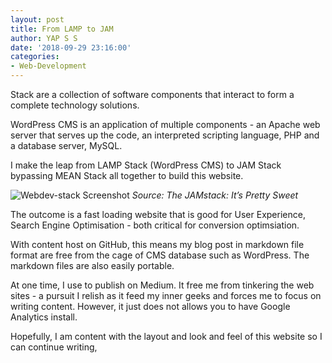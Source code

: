 ```yaml
---
layout: post
title: From LAMP to JAM
author: YAP S S
date: '2018-09-29 23:16:00'
categories:
- Web-Development
---
```

Stack are a collection of software components that interact to form a complete technology solutions.   

WordPress CMS is an application of multiple components - an Apache web server that serves up the code, an interpreted scripting language, PHP and a database server, MySQL.

I make the leap from LAMP Stack (WordPress CMS) to JAM Stack bypassing MEAN Stack all together to build this website.

![Webdev-stack Screenshot](https://res.cloudinary.com/mryap/image/upload/v1539157448/webdev-stack.jpg)
*Source: The JAMstack: It’s Pretty Sweet*

The outcome is a fast loading website that is good for User Experience, Search Engine Optimisation - both critical for conversion optimsiation.

With content host on GitHub, this means my blog post in markdown file format are free from the cage of CMS database such as WordPress. The markdown files are also easily portable.  

At one time, I use to publish on Medium. It free me from tinkering the web sites - a pursuit I relish as it feed my inner geeks and  forces me to focus on writing content. However, it just does not allows you to have Google Analytics install.

Hopefully, I am content with the layout and look and feel of this website so I can continue writing,
